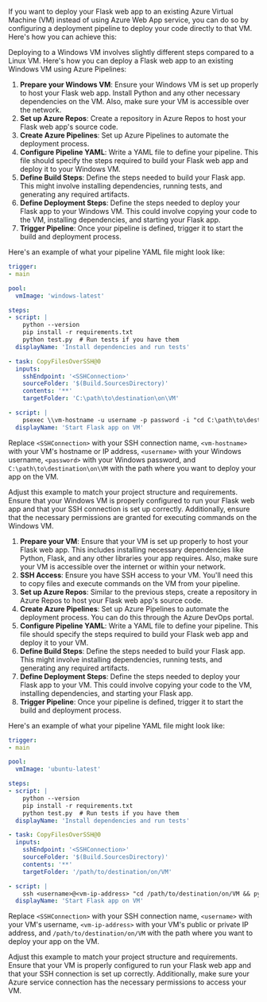 If you want to deploy your Flask web app to an existing Azure Virtual Machine (VM) instead of using Azure Web App service, you can do so by configuring a deployment pipeline to deploy your code directly to that VM. Here's how you can achieve this:

Deploying to a Windows VM involves slightly different steps compared to a Linux VM. Here's how you can deploy a Flask web app to an existing Windows VM using Azure Pipelines:

1. **Prepare your Windows VM**: Ensure your Windows VM is set up properly to host your Flask web app. Install Python and any other necessary dependencies on the VM. Also, make sure your VM is accessible over the network.
2. **Set up Azure Repos**: Create a repository in Azure Repos to host your Flask web app's source code.
3. **Create Azure Pipelines**: Set up Azure Pipelines to automate the deployment process.
4. **Configure Pipeline YAML**: Write a YAML file to define your pipeline. This file should specify the steps required to build your Flask web app and deploy it to your Windows VM.
5. **Define Build Steps**: Define the steps needed to build your Flask app. This might involve installing dependencies, running tests, and generating any required artifacts.
6. **Define Deployment Steps**: Define the steps needed to deploy your Flask app to your Windows VM. This could involve copying your code to the VM, installing dependencies, and starting your Flask app.
7. **Trigger Pipeline**: Once your pipeline is defined, trigger it to start the build and deployment process.

Here's an example of what your pipeline YAML file might look like:

```yaml
trigger:
- main

pool:
  vmImage: 'windows-latest'

steps:
- script: |
    python --version
    pip install -r requirements.txt
    python test.py  # Run tests if you have them
  displayName: 'Install dependencies and run tests'

- task: CopyFilesOverSSH@0
  inputs:
    sshEndpoint: '<SSHConnection>'
    sourceFolder: '$(Build.SourcesDirectory)'
    contents: '**'
    targetFolder: 'C:\path\to\destination\on\VM'

- script: |
    psexec \\vm-hostname -u username -p password -i "cd C:\path\to\destination\on\VM && python your_app.py"
  displayName: 'Start Flask app on VM'
```

Replace `<SSHConnection>` with your SSH connection name, `<vm-hostname>` with your VM's hostname or IP address, `<username>` with your Windows username, `<password>` with your Windows password, and `C:\path\to\destination\on\VM` with the path where you want to deploy your app on the VM.

Adjust this example to match your project structure and requirements. Ensure that your Windows VM is properly configured to run your Flask web app and that your SSH connection is set up correctly. Additionally, ensure that the necessary permissions are granted for executing commands on the Windows VM.


1. **Prepare your VM**: Ensure that your VM is set up properly to host your Flask web app. This includes installing necessary dependencies like Python, Flask, and any other libraries your app requires. Also, make sure your VM is accessible over the internet or within your network.
2. **SSH Access**: Ensure you have SSH access to your VM. You'll need this to copy files and execute commands on the VM from your pipeline.
3. **Set up Azure Repos**: Similar to the previous steps, create a repository in Azure Repos to host your Flask web app's source code.
4. **Create Azure Pipelines**: Set up Azure Pipelines to automate the deployment process. You can do this through the Azure DevOps portal.
5. **Configure Pipeline YAML**: Write a YAML file to define your pipeline. This file should specify the steps required to build your Flask web app and deploy it to your VM.
6. **Define Build Steps**: Define the steps needed to build your Flask app. This might involve installing dependencies, running tests, and generating any required artifacts.
7. **Define Deployment Steps**: Define the steps needed to deploy your Flask app to your VM. This could involve copying your code to the VM, installing dependencies, and starting your Flask app.
8. **Trigger Pipeline**: Once your pipeline is defined, trigger it to start the build and deployment process.

Here's an example of what your pipeline YAML file might look like:

```yaml
trigger:
- main

pool:
  vmImage: 'ubuntu-latest'

steps:
- script: |
    python --version
    pip install -r requirements.txt
    python test.py  # Run tests if you have them
  displayName: 'Install dependencies and run tests'

- task: CopyFilesOverSSH@0
  inputs:
    sshEndpoint: '<SSHConnection>'
    sourceFolder: '$(Build.SourcesDirectory)'
    contents: '**'
    targetFolder: '/path/to/destination/on/VM'

- script: |
    ssh <username>@<vm-ip-address> "cd /path/to/destination/on/VM && python your_app.py"
  displayName: 'Start Flask app on VM'
```

Replace `<SSHConnection>` with your SSH connection name, `<username>` with your VM's username, `<vm-ip-address>` with your VM's public or private IP address, and `/path/to/destination/on/VM` with the path where you want to deploy your app on the VM.

Adjust this example to match your project structure and requirements. Ensure that your VM is properly configured to run your Flask web app and that your SSH connection is set up correctly. Additionally, make sure your Azure service connection has the necessary permissions to access your VM.
